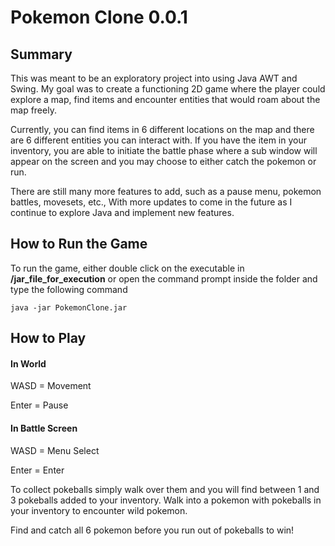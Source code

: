 # Pokemon Clone 0.0.1

## Summary
This was meant to be an exploratory project into using Java AWT and Swing. My goal was to create a functioning 2D
game where the player could explore a map, find items and encounter entities that would roam about the map freely.

Currently, you can find items in 6 different locations on the map and there are 6 different entities you can interact with.
If you have the item in your inventory, you are able to initiate the battle phase where a sub window will appear on the screen
and you may choose to either catch the pokemon or run. 

There are still many more features to add, such as a pause menu, pokemon battles, movesets, etc., With more updates to come
in the future as I continue to explore Java and implement new features. 

## How to Run the Game
To run the game, either double click on the executable in **/jar_file_for_execution** or open the command prompt inside
the folder and type the following command
```
java -jar PokemonClone.jar
```

## How to Play
#### In World
WASD = Movement

Enter = Pause

#### In Battle Screen
WASD = Menu Select

Enter = Enter

To collect pokeballs simply walk over them and you will find between 1 and 3 pokeballs added to your inventory. Walk into
a pokemon with pokeballs in your inventory to encounter wild pokemon. 

Find and catch all 6 pokemon before you run out of
pokeballs to win!